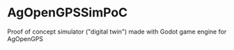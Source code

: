 # AgOpenGPSSimPoC
Proof of concept simulator ("digital twin") made with Godot game engine for AgOpenGPS
